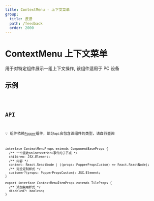 ```yaml
---
title: ContextMenu - 上下文菜单
group:
  title: 反馈
  path: /feedback
  order: 2000
---
```


# ContextMenu 上下文菜单

用于对特定组件展示一组上下文操作, 该组件适用于 PC 设备

## 示例

<code src="./demo.tsx" />

## API

💡 组件依赖[`Popper`](/docs/feedback/popper)组件，部分`api`会包含该组件的类型，请自行查阅

```tsx | pure
interface ContextMenuProps extends ComponentBaseProps {
  /** 一个接收onContextMenu事件的子节点 */
  children: JSX.Element;
  /** 内容 */
  content: React.ReactNode | ((props: PopperPropsCustom) => React.ReactNode);
  /** 完全定制样式 */
  customer?(props: PopperPropsCustom): JSX.Element;
}

export interface ContextMenuItemProps extends TileProps {
  /** 添加禁用样式 */
  disabled?: boolean;
}
```
